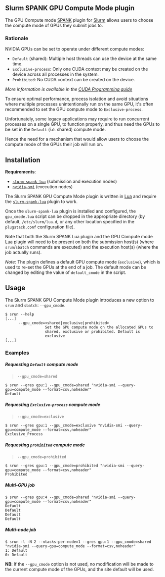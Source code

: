 ## Slurm SPANK GPU Compute Mode plugin

The GPU Compute mode [SPANK](https://slurm.schedmd.com/spank.html) plugin for
[Slurm](https://slurm.schedmd.com/) allows users to choose the compute mode of
GPUs they submit jobs to.

### Rationale

NVIDIA GPUs can be set to operate under different compute modes:

* `Default` (shared): Multiple host threads can use the device
  at the same time.
* `Exclusive-process`: Only one CUDA context may be created on
  the device across all processes in the system.
* `Prohibited`: No CUDA context can be created on the device.

_More information is available in the [CUDA Programming
guide](http://docs.nvidia.com/cuda/cuda-c-programming-guide/index.html#compute-modes)_


To ensure optimal performance, process isolation and avoid situations where
multiple processes unintentionally run on the same GPU, it's often recommended
to set the GPU compute mode to `Exclusive-process`.

Unfortunately, some legacy applications may require to run concurrent processes
on a single GPU, to function properly,  and thus need the GPUs to be set in the
`Default` (_i.e._ shared) compute mode.

Hence the need for a mechanism that would allow users to choose the compute
mode of the GPUs their job will run on.


## Installation

**Requirements**:
* [`slurm-spank-lua`](https://github.com/stanford-rc/slurm-spank-lua)
  (submission and execution nodes)
* [`nvidia-smi`](https://developer.nvidia.com/nvidia-system-management-interface)
(execution nodes)

The Slurm SPANK GPU Compute Mode plugin is written in [Lua](http://www.lua.org)
and require the
[`slurm-spank-lua`](https://github.com/stanford-rc/slurm-spank-lua) plugin to
work.


Once the `slurm-spank-lua` plugin is installed and configured, the
`gpu_cmode.lua` script can be dropped in the appropriate directory (by default,
`/etc/slurm/lua.d`, or any other location specified in the `plugstack.conf`
configuration file).


Note that both the Slurm SPANK Lua plugin and the GPU Compute mode Lua plugin
will need to be present on both the submission host(s) (where
`srun`/`sbatch` commands are executed) and the execution host(s) (where the job
actually runs).


_Note_: The plugin defines a default GPU compute mode (`exclusive`), which is
used to re-set the GPUs at the end of a job. The default mode can be changed
by editing the value of `default_cmode` in the script.



## Usage

The Slurm SPANK GPU Compute Mode plugin introduces a new option to `srun` and
`sbatch`: `--gpu_cmode`.

```
$ srun --help
[...]
      --gpu_cmode=<shared|exclusive|prohibited>
                  Set the GPU compute mode on the allocated GPUs to
                  shared, exclusive or prohibited. Default is
                  exclusive
[...]
```

### Examples

##### Requesting `Default` compute mode
  > `--gpu_cmode=shared`

  ```
  $ srun --gres gpu:1 --gpu_cmode=shared "nvidia-smi --query-gpu=compute_mode --format=csv,noheader"
  Default
  ```

##### Requesting `Exclusive-process` compute mode
  > `--gpu_cmode=exclusive`

  ```
  $ srun --gres gpu:1 --gpu_cmode=exclusive "nvidia-smi --query-gpu=compute_mode --format=csv,noheader"
  Exclusive_Process
  ```

##### Requesting `prohibited` compute mode
  > `--gpu_cmode=prohibited`

  ```
  $ srun --gres gpu:1 --gpu_cmode=prohibited "nvidia-smi --query-gpu=compute_mode --format=csv,noheader"
  Prohibited
  ```

##### Multi-GPU job

  ```
  $ srun --gres gpu:4 --gpu_cmode=shared "nvidia-smi --query-gpu=compute_mode --format=csv,noheader"
  Default
  Default
  Default
  Default
  ```

##### Multi-node job

  ```
  $ srun -l -N 2 --ntasks-per-node=1 --gres gpu:1 --gpu_cmode=shared "nvidia-smi --query-gpu=compute_mode --format=csv,noheader"
  1: Default
  0: Default
  ```

**NB**: If the `--gpu_cmode` option is not used, no modification will be made
to the current compute mode of the GPUs, and the site default will be used.

